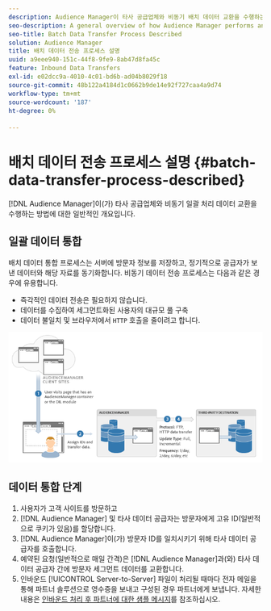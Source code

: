 ```yaml
---
description: Audience Manager이 타사 공급업체와 비동기 배치 데이터 교환을 수행하는 방법에 대한 일반적인 개요입니다.
seo-description: A general overview of how Audience Manager performs an asynchronous batch data exchange with a third-party vendor.
seo-title: Batch Data Transfer Process Described
solution: Audience Manager
title: 배치 데이터 전송 프로세스 설명
uuid: a9eee940-151c-44f8-9fe9-8ab47d8fa45c
feature: Inbound Data Transfers
exl-id: e02dcc9a-4010-4c01-bd6b-ad04b8029f18
source-git-commit: 48b122a4184d1c0662b9de14e92f727caa4a9d74
workflow-type: tm+mt
source-wordcount: '187'
ht-degree: 0%

---
```


# 배치 데이터 전송 프로세스 설명 {#batch-data-transfer-process-described}

[!DNL Audience Manager]이(가) 타사 공급업체와 비동기 일괄 처리 데이터 교환을 수행하는 방법에 대한 일반적인 개요입니다.

## 일괄 데이터 통합

<!-- c_async.xml -->

배치 데이터 통합 프로세스는 서버에 방문자 정보를 저장하고, 정기적으로 공급자가 보낸 데이터와 해당 자료를 동기화합니다. 비동기 데이터 전송 프로세스는 다음과 같은 경우에 유용합니다.

* 즉각적인 데이터 전송은 필요하지 않습니다.
* 데이터를 수집하여 세그먼트화된 사용자의 대규모 풀 구축
* 데이터 불일치 및 브라우저에서 `HTTP` 호출을 줄이려고 합니다.

![](assets/s2s_70.png)

## 데이터 통합 단계

1. 사용자가 고객 사이트를 방문하고
1. [!DNL Audience Manager] 및 타사 데이터 공급자는 방문자에게 고유 ID(일반적으로 쿠키가 있음)를 할당합니다.
1. [!DNL Audience Manager]이(가) 방문자 ID를 일치시키기 위해 타사 데이터 공급자를 호출합니다.
1. 예약된 요청(일반적으로 매일 간격)은 [!DNL Audience Manager]과(와) 타사 데이터 공급자 간에 방문자 세그먼트 데이터를 교환합니다.
1. 인바운드 [!UICONTROL Server-to-Server] 파일이 처리될 때마다 전자 메일을 통해 파트너 솔루션으로 영수증을 보내고 구성된 경우 파트너에게 보냅니다. 자세한 내용은 [인바운드 처리 후 파트너에 대한 샘플 메시지](../../../integration/sending-audience-data/batch-data-transfer-explained/inbound-receipt-message.md)를 참조하십시오.
